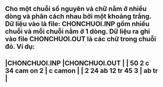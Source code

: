 Cho một chuỗi số nguyên và chữ nằm ở nhiều dòng và phân cách nhau bởi một khoảng trắng.
Dữ liệu vào là file: CHONCHUOI.INP gồm nhiều chuỗi và mỗi chuỗi nằm ở 1 dòng.
Dữ liệu ra ghi vào file CHONCHUOI.OUT là các chữ trong chuỗi đó.
Ví dụ:
----------------------------------------------
|CHONCHUOI.INP         |CHONCHUOI.OUT        |
| 50 2 c 34 cam on 2   | c camon             |
| 2 24 ab 12 tr 45 3   | ab tr               |
----------------------------------------------